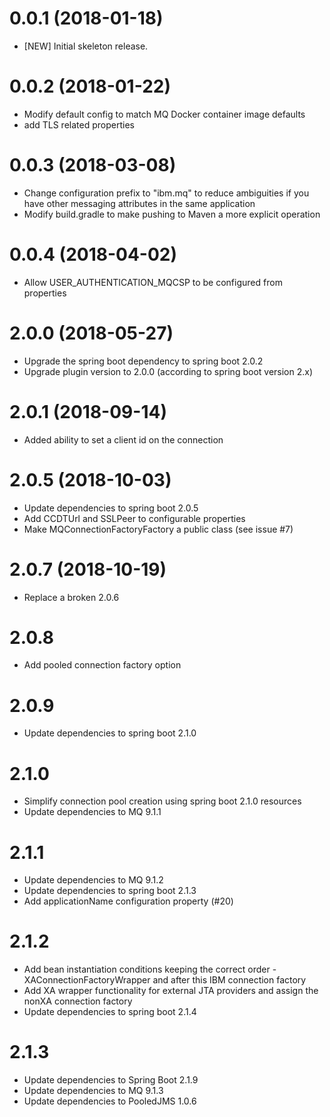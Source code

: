 # 0.0.1 (2018-01-18)
- [NEW] Initial skeleton release.

# 0.0.2 (2018-01-22)
- Modify default config to match MQ Docker container image defaults
- add TLS related properties

# 0.0.3 (2018-03-08)
- Change configuration prefix to "ibm.mq" to reduce ambiguities if you have other messaging attributes in the same application
- Modify build.gradle to make pushing to Maven a more explicit operation

# 0.0.4 (2018-04-02)
- Allow USER_AUTHENTICATION_MQCSP to be configured from properties

# 2.0.0 (2018-05-27)
- Upgrade the spring boot dependency to spring boot 2.0.2
- Upgrade plugin version to 2.0.0 (according to spring boot version 2.x)

# 2.0.1 (2018-09-14)
- Added ability to set a client id on the connection

# 2.0.5 (2018-10-03)
- Update dependencies to spring boot 2.0.5
- Add CCDTUrl and SSLPeer to configurable properties
- Make MQConnectionFactoryFactory a public class (see issue #7)

# 2.0.7 (2018-10-19)
- Replace a broken 2.0.6

# 2.0.8
- Add pooled connection factory option

# 2.0.9
- Update dependencies to spring boot 2.1.0

# 2.1.0
- Simplify connection pool creation using spring boot 2.1.0 resources
- Update dependencies to MQ 9.1.1

# 2.1.1
- Update dependencies to MQ 9.1.2
- Update dependencies to spring boot 2.1.3
- Add applicationName configuration property (#20)

# 2.1.2
- Add bean instantiation conditions keeping the correct order - XAConnectionFactoryWrapper and after this IBM connection factory
- Add XA wrapper functionality for external JTA providers and assign the nonXA connection factory
- Update dependencies to spring boot 2.1.4

# 2.1.3
- Update dependencies to Spring Boot 2.1.9
- Update dependencies to MQ 9.1.3
- Update dependencies to PooledJMS 1.0.6
